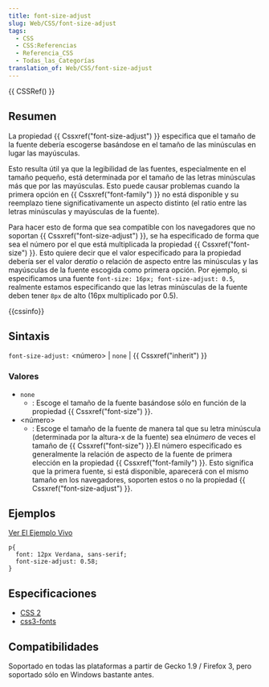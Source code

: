 ```yaml
---
title: font-size-adjust
slug: Web/CSS/font-size-adjust
tags:
  - CSS
  - CSS:Referencias
  - Referencia_CSS
  - Todas_las_Categorías
translation_of: Web/CSS/font-size-adjust
---
```

{{ CSSRef() }}

## Resumen

La propiedad {{ Cssxref("font-size-adjust") }} especifica que el tamaño de la fuente debería escogerse basándose en el tamaño de las minúsculas en lugar las mayúsculas.

Esto resulta útil ya que la legibilidad de las fuentes, especialmente en el tamaño pequeño, está determinada por el tamaño de las letras minúsculas más que por las mayúsculas. Esto puede causar problemas cuando la primera opción en {{ Cssxref("font-family") }} no está disponible y su reemplazo tiene significativamente un aspecto distinto (el ratio entre las letras minúsculas y mayúsculas de la fuente).

Para hacer esto de forma que sea compatible con los navegadores que no soportan {{ Cssxref("font-size-adjust") }}, se ha especificado de forma que sea el número por el que está multiplicada la propiedad {{ Cssxref("font-size") }}. Esto quiere decir que el valor especificado para la propiedad debería ser el valor de*ratio* o relación de aspecto entre las minúsculas y las mayúsculas de la fuente escogida como primera opción. Por ejemplo, si especificamos una fuente `font-size: 16px; font-size-adjust: 0.5`, realmente estamos especificando que las letras minúsculas de la fuente deben tener `8px` de alto (16px multiplicado por 0.5).

{{cssinfo}}

## Sintaxis

`font-size-adjust:` \<número> | `none` | {{ Cssxref("inherit") }}

### Valores

- `none`
  - : Escoge el tamaño de la fuente basándose sólo en función de la propiedad {{ Cssxref("font-size") }}.
- \<número>
  - : Escoge el tamaño de la fuente de manera tal que su letra minúscula (determinada por la altura-x de la fuente) sea el*número* de veces el tamaño de {{ Cssxref("font-size") }}.El número especificado es generalmente la relación de aspecto de la fuente de primera elección en la propiedad {{ Cssxref("font-family") }}. Esto significa que la primera fuente, si está disponible, aparecerá con el mismo tamaño en los navegadores, soporten estos o no la propiedad {{ Cssxref("font-size-adjust") }}.

## Ejemplos

[Ver El Ejemplo Vivo](/samples/cssref/font-size-adjust.html)

    p{
      font: 12px Verdana, sans-serif;
      font-size-adjust: 0.58;
    }

## Especificaciones

- [CSS 2](http://www.w3.org/TR/1998/REC-CSS2-19980512/fonts.html#propdef-font-size-adjust)
- [css3-fonts](http://www.w3.org/TR/css3-fonts/#font-size-adjust)

## Compatibilidades

Soportado en todas las plataformas a partir de Gecko 1.9 / Firefox 3, pero soportado sólo en Windows bastante antes.
